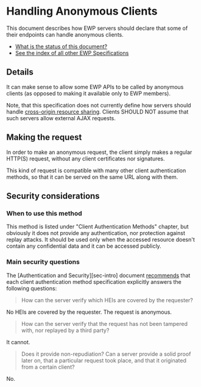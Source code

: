 Handling Anonymous Clients
==========================

This document describes how EWP servers should declare that some of their
endpoints can handle anonymous clients.

* [What is the status of this document?][statuses]
* [See the index of all other EWP Specifications][develhub]


Details
-------

It can make sense to allow some EWP APIs to be called by anonymous clients (as
opposed to making it available only to EWP members).

Note, that this specification does not currently define how servers should
handle [cross-origin resource sharing][cors]. Clients SHOULD NOT assume that
such servers allow external AJAX requests.


Making the request
------------------

In order to make an anonymous request, the client simply makes a regular
HTTP(S) request, without any client certificates nor signatures.

This kind of request is compatible with many other client authentication
methods, so that it can be served on the same URL along with them.


Security considerations
-----------------------

### When to use this method

This method is listed under "Client Authentication Methods" chapter, but
obviously it does not provide any authentication, nor protection against replay
attacks. It should be used only when the accessed resource doesn't contain any
confidential data and it can be accessed publicly.


### Main security questions

The [Authentication and Security][sec-intro] document
[recommends][sec-method-rules] that each client authentication method
specification explicitly answers the following questions:

> How can the server verify which HEIs are covered by the requester?

No HEIs are covered by the requester. The request is anonymous.

> How can the server verify that the request has not been tampered with, nor
> replayed by a third party?

It cannot.

> Does it provide non-repudiation? Can a server provide a solid proof later
> on, that a particular request took place, and that it originated from a
> certain client?

No.


[discovery-api]: https://github.com/erasmus-without-paper/ewp-specs-api-discovery
[develhub]: http://developers.erasmuswithoutpaper.eu/
[statuses]: https://github.com/erasmus-without-paper/ewp-specs-management/blob/stable-v1/README.md#statuses
[cors]: https://en.wikipedia.org/wiki/Cross-origin_resource_sharing
[sec-method-rules]: https://github.com/erasmus-without-paper/ewp-specs-sec-intro#rules

